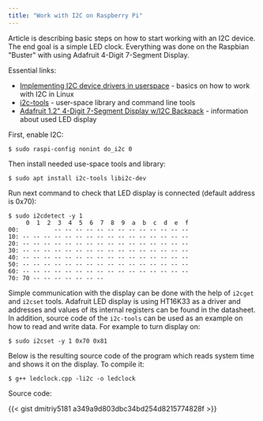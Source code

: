 ```yaml
---
title: "Work with I2C on Raspberry Pi"
---
```


Article is describing basic steps on how to start working with an I2C device. The end goal is a simple LED clock.
Everything was done on the Raspbian "Buster" with using Adafruit 4-Digit 7-Segment Display.

Essential links:

 - [Implementing I2C device drivers in userspace](https://www.kernel.org/doc/html/latest/i2c/dev-interface.html) - basics on how to work with I2C in Linux
 - [i2c-tools](https://git.kernel.org/pub/scm/utils/i2c-tools/i2c-tools.git) - user-space library and command line tools
 - [Adafruit 1.2" 4-Digit 7-Segment Display w/I2C Backpack](https://www.adafruit.com/product/1270) - information about used LED display

First, enable I2C:

```
$ sudo raspi-config nonint do_i2c 0
```

Then install needed use-space tools and library:

```
$ sudo apt install i2c-tools libi2c-dev
```

Run next command to check that LED display is connected (default address is 0x70):

```
$ sudo i2cdetect -y 1                     
     0  1  2  3  4  5  6  7  8  9  a  b  c  d  e  f
00:          -- -- -- -- -- -- -- -- -- -- -- -- -- 
10: -- -- -- -- -- -- -- -- -- -- -- -- -- -- -- -- 
20: -- -- -- -- -- -- -- -- -- -- -- -- -- -- -- -- 
30: -- -- -- -- -- -- -- -- -- -- -- -- -- -- -- -- 
40: -- -- -- -- -- -- -- -- -- -- -- -- -- -- -- -- 
50: -- -- -- -- -- -- -- -- -- -- -- -- -- -- -- -- 
60: -- -- -- -- -- -- -- -- -- -- -- -- -- -- -- -- 
70: 70 -- -- -- -- -- -- --
```

Simple communication with the display can be done with the help of `i2cget` and `i2cset` tools.
Adafruit LED display is using HT16K33 as a driver and addresses and values of its internal registers can be found in the datasheet.
In addition, source code of the `i2c-tools` can be used as an example on how to read and write data. For example to turn display on:

```
$ sudo i2cset -y 1 0x70 0x81
```

Below is the resulting source code of the program which reads system time and shows it on the display.
To compile it:

```
$ g++ ledclock.cpp -li2c -o ledclock
```

Source code:

{{< gist dmitriy5181 a349a9d803dbc34bd254d8215774828f >}}
